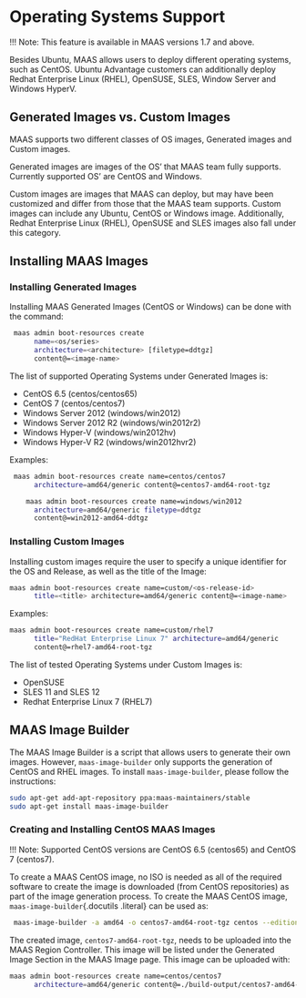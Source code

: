 # Operating Systems Support

!!! Note: This feature is available in MAAS versions 1.7 and above.

Besides Ubuntu, MAAS allows users to deploy different operating systems,
such as CentOS. Ubuntu Advantage customers can additionally deploy
Redhat Enterprise Linux (RHEL), OpenSUSE, SLES, Window Server and
Windows HyperV.

## Generated Images vs. Custom Images

MAAS supports two different classes of OS images, Generated images and
Custom images.

Generated images are images of the OS’ that MAAS team fully supports.
Currently supported OS’ are CentOS and Windows.

Custom images are images that MAAS can deploy, but may have been
customized and differ from those that the MAAS team supports. Custom
images can include any Ubuntu, CentOS or Windows image. Additionally,
Redhat Enterprise Linux (RHEL), OpenSUSE and SLES images also fall under
this category.

## Installing MAAS Images

### Installing Generated Images

Installing MAAS Generated Images (CentOS or Windows) can be done with
the command:

```bash
 maas admin boot-resources create 
      name=<os/series>
      architecture=<architecture> [filetype=ddtgz]
      content@=<image-name>
```
The list of supported Operating Systems under Generated Images is:

  -   CentOS 6.5 (centos/centos65)
  -   CentOS 7 (centos/centos7)
  -   Windows Server 2012 (windows/win2012)
  -   Windows Server 2012 R2 (windows/win2012r2)
  -   Windows Hyper-V (windows/win2012hv)
  -   Windows Hyper-V R2 (windows/win2012hvr2)

Examples:

```bash
 maas admin boot-resources create name=centos/centos7
      architecture=amd64/generic content@=centos7-amd64-root-tgz
```
```bash
    maas admin boot-resources create name=windows/win2012
      architecture=amd64/generic filetype=ddtgz
      content@=win2012-amd64-ddtgz
```

### Installing Custom Images

Installing custom images require the user to specify a unique identifier
for the OS and Release, as well as the title of the Image:

```bash
maas admin boot-resources create name=custom/<os-release-id>
      title=<title> architecture=amd64/generic content@=<image-name>
```

Examples:

```bash
maas admin boot-resources create name=custom/rhel7
      title="RedHat Enterprise Linux 7" architecture=amd64/generic
      content@=rhel7-amd64-root-tgz
```

The list of tested Operating Systems under Custom Images is:

  -   OpenSUSE
  -   SLES 11 and SLES 12
  -   Redhat Enterprise Linux 7 (RHEL7)

## MAAS Image Builder
The MAAS Image Builder is a script that allows users to generate their
own images. However, `maas-image-builder` only
supports the generation of CentOS and RHEL images. To install
`maas-image-builder`, please follow the
instructions:

```bash 
sudo apt-get add-apt-repository ppa:maas-maintainers/stable
sudo apt-get install maas-image-builder
```
### Creating and Installing CentOS MAAS Images

!!! Note: Supported CentOS versions are CentOS 6.5 (centos65) and CentOS 7
(centos7).

To create a MAAS CentOS image, no ISO is needed as all of the required
software to create the image is downloaded (from CentOS repositories) as
part of the image generation process. To create the MAAS CentOS image,
`maas-image-builder`{.docutils .literal} can be used as:

```bash
 maas-image-builder -a amd64 -o centos7-amd64-root-tgz centos --edition 7
```

The created image, `centos7-amd64-root-tgz`, needs
to be uploaded into the MAAS Region Controller. This image will be
listed under the Generated Image Section in the MAAS Image page. This
image can be uploaded with:

```bash
maas admin boot-resources create name=centos/centos7
      architecture=amd64/generic content@=./build-output/centos7-amd64-root-tgz
```

